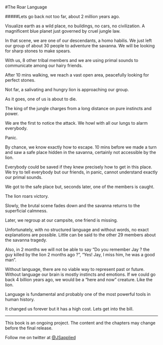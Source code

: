 #The Roar Language

#####Lets go back not too far, about 2 million years ago.

Visualize earth as a wild place, no buildings, no cars, no civilization. A magnificent blue planet just governed by cruel jungle law.

In that scene, we are one of our descendants, a homo habilis. 
We just left our group of about 30 people to adventure the savanna. We will be looking for sharp stones to make spears.

With us, 8 other tribal members and we are using primal sounds to communicate among our hairy friends. 

After 10 mins walking,  we reach a vast open area, peacefully looking for perfect stones. 

Not far, a salivating and hungry lion is approaching our group.

As it goes, one of us is about to die.

The king of the jungle charges from a long distance on pure instincts and power.

We are the first to notice the attack. We howl with all our lungs to alarm everybody.

Panic.

By chance, we know exactly how to escape. 10 mins before we made a turn and saw a safe place hidden in the savanna, certainly not accessible by the lion.

Everybody could be saved if they knew precisely how to get in this place. We try to tell everybody but our friends, in panic, cannot understand exactly our primal sounds.

We got to the safe place but, seconds later, one of the members is caught.

The lion roars victory.

Slowly, the brutal scene fades down and the savanna returns to the superficial calmness.

Later, we regroup at our campsite, one friend is missing.

Unfortunately, with no structured language and without words, no exact explanations are possible. Little can be said to the other 29 members about the savanna tragedy.

Also, in 2 months we will not be able to say “Do you remember Jay ? the guy killed by the lion 2 months ago ?”, “Yes! Jay, I miss him, he was a good man”.

Without language, there are no viable way to represent past or future. Without language our brain is mostly instincts and emotions. If we could go back 4 billion years ago, we would be a “here and now” creature. Like the lion.   

Language is fundamental and probably one of the most powerful tools in human history.  

It changed us forever but it has a high cost. Lets get into the bill.


***

This book is an ongoing project. The content and the chapters may change before the final release.

Follow me on twitter at [@JSapplied](https://twitter.com/JSapplied) 


